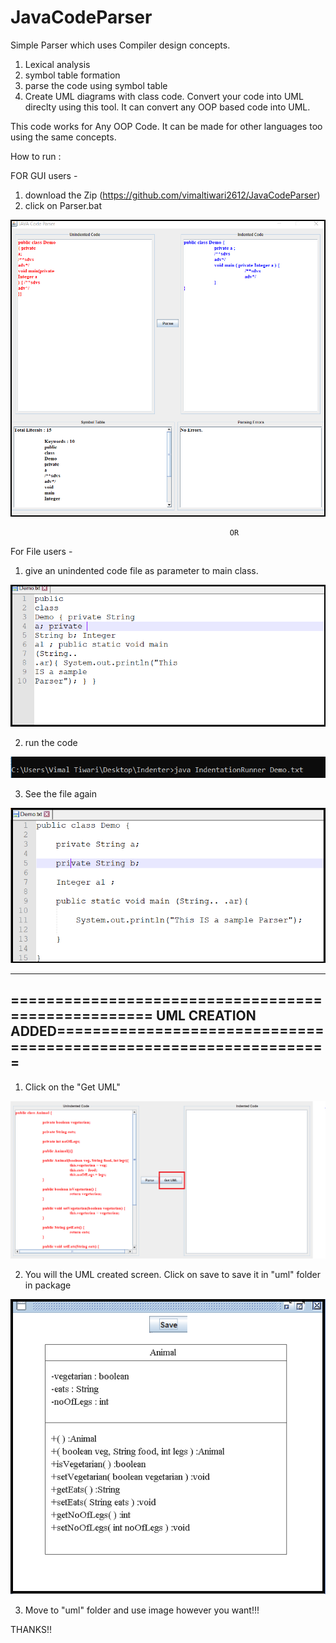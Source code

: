 # JavaCodeParser

Simple Parser which uses Compiler design concepts.
 1. Lexical analysis
 2. symbol table formation
 3. parse the code using symbol table
 4. Create UML diagrams with class code. Convert your code into UML direclty using this tool. It can convert any OOP based code into UML.
 
 This code works for Any OOP Code. It can be made for other languages too using the same concepts.
 
 How to run : 
 
 FOR GUI users -
 
 1. download the Zip (https://github.com/vimaltiwari2612/JavaCodeParser)
 2. click on Parser.bat
 
 ![screenshot](https://github.com/vimaltiwari2612/JavaCodeParser/blob/master/screenshots/4.PNG)
 
 
 
                                                     OR
                                                     
 
 For File users -
 
 1. give an unindented code file as parameter to main class.
 
 ![screenshot](https://github.com/vimaltiwari2612/JavaCodeParser/blob/master/screenshots/1.PNG)
 
 2. run the code
 
 ![screenshot](https://github.com/vimaltiwari2612/JavaCodeParser/blob/master/screenshots/2.PNG)
  
 3. See the file again
 
 ![screenshot](https://github.com/vimaltiwari2612/JavaCodeParser/blob/master/screenshots/3.PNG)
 

---------------------------------------------------------------------------------------------------------------------------------------
=================================================== UML CREATION ADDED==================================================================
---------------------------------------------------------------------------------------------------------------------------------------
 1. Click on the "Get UML"
 
 ![screenshot](https://github.com/vimaltiwari2612/JavaCodeParser/blob/master/screenshots/5.PNG)
 
 2. You will the UML created screen. Click on save to save it in "uml" folder in package

 ![screenshot](https://github.com/vimaltiwari2612/JavaCodeParser/blob/master/screenshots/6.PNG)
 
 3. Move to "uml" folder and use image however you want!!!
 
 
 THANKS!!
 
 
 
 
 

